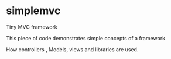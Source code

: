 # simplemvc
Tiny MVC framework

This piece of code demonstrates simple concepts of a framework 

How controllers , Models, views and libraries are used.
